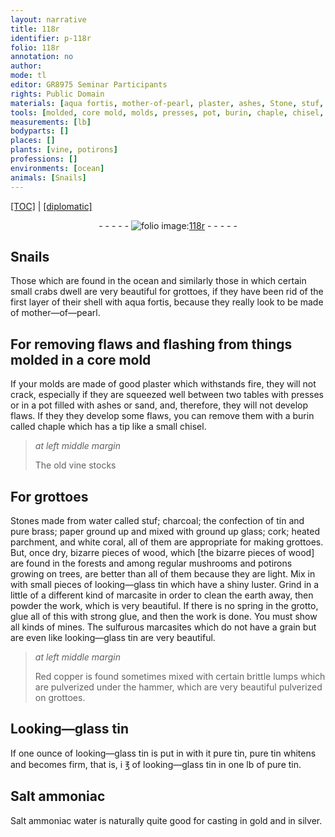 ```yaml
---
layout: narrative
title: 118r
identifier: p-118r
folio: 118r
annotation: no
author:
mode: tl
editor: GR8975 Seminar Participants
rights: Public Domain
materials: [aqua fortis, mother-of-pearl, plaster, ashes, Stone, stuf, charcoal, tin, brass, paper, glass, cork, heated parchment, white coral, wood, looking-glass tin, marcasite, earth, glue, mines, sulfurous marcasites, Red copper, Looking-glass tin, Salt ammoniac, Salt ammoniac water, gold, silver]
tools: [molded, core mold, molds, presses, pot, burin, chaple, chisel, hammer, casting]
measurements: [lb]
bodyparts: []
places: []
plants: [vine, potirons]
professions: []
environments: [ocean]
animals: [Snails]
---
```


<p><a href="{{ site.baseurl }}/translation/" target="_blank">[TOC]</a> | <a href="{{ site.baseurl }}/texts/p-118r_tc/">[diplomatic]</a></p><div class="folio" align="center">- - - - - <a href="http://gallica.bnf.fr/ark:/12148/btv1b10500001g/f241.image" target="_blank"><img src="https://cu-mkp.github.io/2017-workshop-edition/assets/photo-icon.png" alt="folio image: " style="display:inline-block; margin-bottom:-3px;"/>118r</a> - - - - - </div>  
  

## <span class="al">Snails</span>

 
Those which are found in the <span class="env">ocean</span> and similarly those in which certain small crabs dwell are very beautiful for grottoes, if they have been rid of the first layer of their shell with <span class="m">aqua fortis</span>, because they really look to be made of <span class="m">mother—of—pearl</span>.
 
 
  

## For removing flaws and flashing from things <span class="tl">molded</span> in a <span class="tl">core mold</span>

 
If your <span class="tl">molds</span> are made of good <span class="m">plaster</span> which withstands fire, they will not crack, especially if they are squeezed well between two tables with <span class="tl">presses</span> or in a <span class="tl">pot</span> filled with <span class="m">ashes</span> or sand, and, therefore, they will not develop flaws. If they they develop some <span class="sup">flaws</span>, you can remove them with a <span class="tl">burin</span> called <span class="tl">chaple</span> which has a tip like a small <span class="tl">chisel</span>.
 
> *at left middle margin*
> 
> 
>   The old <span class="pa">vine</span> stocks
 
 
  

## For grottoes

 
<span class="m">Stone</span>s made from water called <span class="m">stuf</span>; <span class="m">charcoal</span>; the confection of <span class="m">tin</span> and pure <span class="m">brass</span>; <span class="m">paper</span> ground up and mixed with ground up <span class="m">glass</span>; <span class="m">cork</span>; <span class="m">heated parchment</span>, <span class="sup">and</span> <span class="m">white coral</span>, all of them are appropriate for making grottoes. But, once dry, bizarre pieces of <span class="m">wood</span>, which [the bizarre pieces of wood] are found in the forests and among <span class="sup">regular</span> mushrooms and <span class="pa">potirons</span> <span class="sup">growing on</span> trees, are better than all of them because they are light. Mix in with small pieces of <span class="m">looking—glass tin</span> which have a shiny luster. Grind in a little of a different kind of <span class="m">marcasite</span> in order to clean the <span class="m">earth</span> away, then powder the work, which is very beautiful. If there is no spring in the grotto, glue all of this with strong <span class="m">glue</span>, and then the work is done. You must show all kinds of <span class="m">mines</span>. The <span class="m">sulfurous marcasites</span> which do not have a grain but are even like <span class="m">looking—glass tin</span> are very beautiful.
 
> *at left middle margin*
> 
> 
>   <span class="m">Red copper</span> is found sometimes mixed with certain brittle lumps which are pulverized under the <span class="tl">hammer</span>, which are very beautiful pulverized on grottoes.
 
 
  

## <span class="m">Looking—glass tin</span>

 
If one ounce of <span class="sup"><span class="m">looking—glass tin</span></span> is put in with it <span class="sup">pure <span class="m">tin</span></span>, pure <span class="m">tin</span> whitens and becomes firm, that is, i ℥ of <span class="m">looking—glass tin</span> in one <span class="ms">lb</span> of pure <span class="m">tin</span>.
 
 
  

## <span class="m">Salt ammoniac</span>

 
<span class="m">Salt ammoniac water</span> is naturally quite good for <span class="tl">casting</span> in <span class="m">gold</span> and in <span class="m">silver</span>.
 
